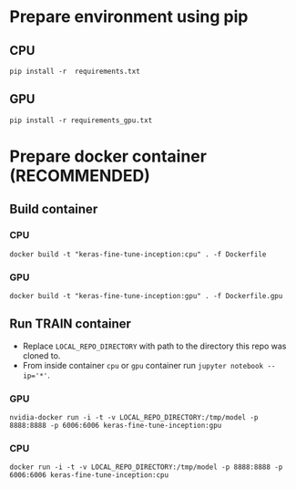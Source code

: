 # Prepare environment using pip

## CPU
`pip install -r  requirements.txt`

## GPU
`pip install -r requirements_gpu.txt`

# Prepare docker container (RECOMMENDED)

## Build container

### CPU
`docker build -t "keras-fine-tune-inception:cpu" . -f Dockerfile`
### GPU
`docker build -t "keras-fine-tune-inception:gpu" . -f Dockerfile.gpu`

## Run TRAIN container
* Replace `LOCAL_REPO_DIRECTORY` with path to the directory this repo was cloned to.
* From inside container `cpu` or `gpu` container run `jupyter notebook --ip='*'`.

### GPU
`nvidia-docker run -i -t -v LOCAL_REPO_DIRECTORY:/tmp/model -p 8888:8888 -p 6006:6006 keras-fine-tune-inception:gpu`
### CPU
`docker run -i -t -v LOCAL_REPO_DIRECTORY:/tmp/model -p 8888:8888 -p 6006:6006 keras-fine-tune-inception:cpu`

